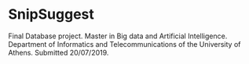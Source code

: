 # SnipSuggest
Final Database project. Master in Big data and Artificial Intelligence. Department of Informatics and Telecommunications of the University of Athens. Submitted 20/07/2019.
